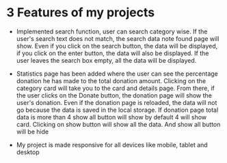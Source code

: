 # 3 Features of my projects

* Implemented search function, user can search category wise. If the user's search text does not match, the search data note found page will show. Even if you click on the search button, the data will be displayed, if you click on the enter button, the data will also be displayed. If the user leaves the search box empty, all the data will be displayed.

* Statistics page has been added where the user can see the percentage donation he has made to the total donation amount. Clicking on the category card will take you to the card and details page. From there, if the user clicks on the Donate button, the donation page will show the user's donation. Even if the donation page is reloaded, the data will not go because the data is saved in the local storage. If donation page total data is more than 4 show all button will show by default 4 will show card. Clicking on show button will show all the data. And show all button will be hide

* My project is made responsive for all devices like mobile, tablet and desktop
